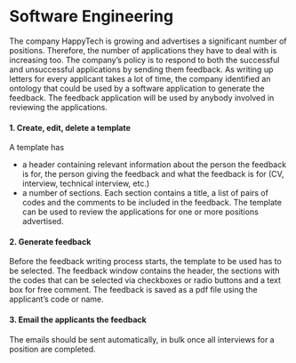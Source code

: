 # Software Engineering

The company HappyTech is growing and advertises a significant number of positions. Therefore, the number of applications they have to deal with is increasing too. The company’s policy is to respond to both the successful and unsuccessful applications by sending them feedback. As writing up letters for every applicant takes a lot of time, the company identified an ontology that could be used by a software application to generate the feedback. The feedback application will be used by anybody involved in reviewing the applications.

#### 1. Create, edit, delete a template
A template has
* a header containing relevant information about the person the feedback is for, the person giving the feedback and what the feedback is for (CV, interview, technical interview, etc.)
* a number of sections. Each section contains a title, a list of pairs of codes and the comments to be included in the feedback. The template can be used to review the applications for one or more positions advertised.

#### 2. Generate feedback
Before the feedback writing process starts, the template to be used has to be selected. The feedback window contains the header, the sections with the codes that can be selected via checkboxes or radio buttons and a text box for free comment. The feedback is saved as a pdf file using the applicant’s code or name.

#### 3. Email the applicants the feedback
The emails should be sent automatically, in bulk once all interviews for a position are completed.
